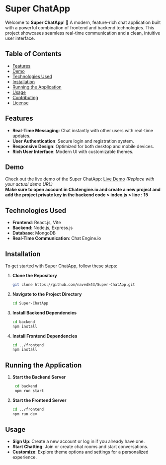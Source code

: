 # **Super ChatApp**

Welcome to **Super ChatApp**! 🚀 A modern, feature-rich chat application built with a powerful combination of frontend and backend technologies. This project showcases seamless real-time communication and a clean, intuitive user interface.

## **Table of Contents**

- [Features](#features)
- [Demo](#demo)
- [Technologies Used](#technologies-used)
- [Installation](#installation)
- [Running the Application](#running-the-application)
- [Usage](#usage)
- [Contributing](#contributing)
- [License](#license)

## **Features**

- **Real-Time Messaging**: Chat instantly with other users with real-time updates.
- **User Authentication**: Secure login and registration system.
- **Responsive Design**: Optimized for both desktop and mobile devices.
- **Rich User Interface**: Modern UI with customizable themes.

## **Demo**

Check out the live demo of the Super ChatApp: [Live Demo](https://example.com) *(Replace with your actual demo URL)*
<br>
**Make sure to open account in Chatengine.io and create a new project and add the project private key in the backend code > index.js  > line : 15**

## **Technologies Used**

- **Frontend**: React.js, Vite
- **Backend**: Node.js, Express.js
- **Database**: MongoDB
- **Real-Time Communication**: Chat Engine.io

## **Installation**

To get started with Super ChatApp, follow these steps:

1. **Clone the Repository**

   ```bash
   git clone https://github.com/navedk43/Super-ChatApp.git

2. **Navigate to the Project Directory**

    ```bash
    cd Super-ChatApp

3. **Install Backend Dependencies**
   ```bash
   cd backend
   npm install
   
5. **Install Frontend Dependencies**
   ```bash
   cd ../frontend
   npm install

## **Running the Application**

1. **Start the Backend Server**
   ```bash
    cd backend
    npm run start
   
2. **Start the Frontend Server**
   ```bash
   cd ../frontend
   npm run dev

## **Usage**
- **Sign Up**: Create a new account or log in if you already have one.
- **Start Chatting**: Join or create chat rooms and start conversations.
- **Customize**: Explore theme options and settings for a personalized experience.

